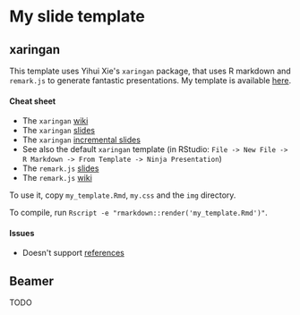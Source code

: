 # My slide template

## xaringan

This template uses Yihui Xie's `xaringan` package, that uses R
markdown and `remark.js` to generate fantastic presentations. My
template is available
[here](https://rawgit.com/lgatto/slide-templates/master/my_template.html).


#### Cheat sheet

- The `xaringan` [wiki](https://github.com/yihui/xaringan/wiki)
- The `xaringan` [slides](https://slides.yihui.name/xaringan/)
- The `xaringan` [incremental slides](https://slides.yihui.name/xaringan/incremental.html)
- See also the default `xaringan` template (in RStudio: `File -> New
  File -> R Markdown -> From Template -> Ninja Presentation`)
- The `remark.js` [slides](https://remarkjs.com/)
- The `remark.js` [wiki](https://github.com/gnab/remark/wiki)

To use it, copy `my_template.Rmd`, `my.css` and the `img` directory.

To compile, run `Rscript -e "rmarkdown::render('my_template.Rmd')"`.

#### Issues

- Doesn't support [references](https://github.com/yihui/xaringan/issues/26)

## Beamer

TODO
